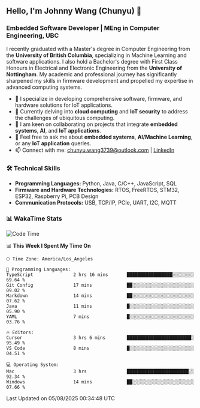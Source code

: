 ## Hello, I'm Johnny Wang (Chunyu) 👋

### Embedded Software Developer | MEng in Computer Engineering, UBC

I recently graduated with a Master's degree in Computer Engineering from the **University of British Columbia**, specializing in Machine Learning and software applications. I also hold a Bachelor's degree with First Class Honours in Electrical and Electronic Engineering from the **University of Nottingham**. My academic and professional journey has significantly sharpened my skills in firmware development and propelled my expertise in advanced computing systems.

- 🔭 I specialize in developing comprehensive software, firmware, and hardware solutions for IoT applications.
- 🌱 Currently delving into **cloud computing** and **IoT security** to address the challenges of ubiquitous computing.
- 🤝 I am keen on collaborating on projects that integrate **embedded systems**, **AI**, and **IoT applications**.
- 💬 Feel free to ask me about **embedded systems**, **AI/Machine Learning**, or any **IoT application** queries.
- 📫 Connect with me: [chunyu.wang3739@outlook.com](mailto:chunyu.wang3739@outlook.com) | [LinkedIn](https://www.linkedin.com/in/shycw1/)


### 🛠️ Technical Skills
- **Programming Languages:** Python, Java, C/C++, JavaScript, SQL
- **Firmware and Hardware Technologies:** RTOS, FreeRTOS, STM32, ESP32, Raspberry Pi, PCB Design
- **Communication Protocols:** USB, TCP/IP, PCIe, UART, I2C, MQTT

### 📊 WakaTime Stats
<!--START_SECTION:waka-->
![Code Time](http://img.shields.io/badge/Code%20Time-119%20hrs%204%20mins-blue)

📊 **This Week I Spent My Time On** 

```text
🕑︎ Time Zone: America/Los_Angeles

💬 Programming Languages: 
TypeScript               2 hrs 16 mins       █████████████████░░░░░░░░   69.64 % 
Git Config               17 mins             ██░░░░░░░░░░░░░░░░░░░░░░░   09.02 % 
Markdown                 14 mins             ██░░░░░░░░░░░░░░░░░░░░░░░   07.62 % 
Java                     11 mins             █░░░░░░░░░░░░░░░░░░░░░░░░   05.90 % 
YAML                     7 mins              █░░░░░░░░░░░░░░░░░░░░░░░░   03.76 % 

🔥 Editors: 
Cursor                   3 hrs 6 mins        ████████████████████████░   95.49 % 
VS Code                  8 mins              █░░░░░░░░░░░░░░░░░░░░░░░░   04.51 % 

💻 Operating System: 
Mac                      3 hrs               ███████████████████████░░   92.34 % 
Windows                  14 mins             ██░░░░░░░░░░░░░░░░░░░░░░░   07.66 % 
```


 Last Updated on 05/08/2025 00:34:48 UTC
<!--END_SECTION:waka-->
